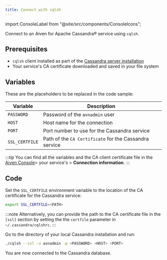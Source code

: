 ```yaml
---
title: Connect with cqlsh
---
```


import ConsoleLabel from "@site/src/components/ConsoleIcons";

Connect to an Aiven for Apache Cassandra® service using `cqlsh`.

## Prerequisites

- `cqlsh` client installed as part of the
  [Cassandra server installation](https://cassandra.apache.org/doc/latest/cassandra/getting_started/installing.html)
- Your service's CA certificate downloaded and saved in your file system

## Variables

These are the placeholders to be replaced in the code sample:

| Variable       | Description                                            |
| -------------- | ------------------------------------------------------ |
| `PASSWORD`     | Password of the `avnadmin` user                        |
| `HOST`         | Host name for the connection                           |
| `PORT`         | Port number to use for the Cassandra service           |
| `SSL_CERTFILE` | Path of the `CA Certificate` for the Cassandra service |

:::tip
You can find all the variables and the CA client certificate file in
the [Aiven Console](https://console.aiven.io/)> your service's
<ConsoleLabel name="overview"/> > **Connection information**.
:::

## Code

Set the `SSL_CERTFILE` environment variable to the location of the CA
certificate for the Cassandra service:

```bash
export SSL_CERTFILE=<PATH>
```

:::note
Alternatively, you can provide the path to the CA certificate file in
the `[ssl]` section by setting the the `certfile` parameter in
`~/.cassandra/cqlshrc`.
:::

Go to the directory of your local Cassandra installation and run:

```bash
./cqlsh --ssl -u avnadmin -p <PASSWORD> <HOST> <PORT>
```

You are now connected to the Cassandra database.
